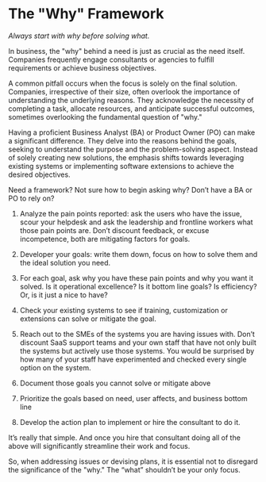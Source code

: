 # The "Why" Framework
*Always start with why before solving what.*

In business, the "why" behind a need is just as crucial as the need itself. Companies frequently engage consultants or agencies to fulfill requirements or achieve business objectives.

A common pitfall occurs when the focus is solely on the final solution. Companies, irrespective of their size, often overlook the importance of understanding the underlying reasons. They acknowledge the necessity of completing a task, allocate resources, and anticipate successful outcomes, sometimes overlooking the fundamental question of "why."

Having a proficient Business Analyst (BA) or Product Owner (PO) can make a significant difference. They delve into the reasons behind the goals, seeking to understand the purpose and the problem-solving aspect. Instead of solely creating new solutions, the emphasis shifts towards leveraging existing systems or implementing software extensions to achieve the desired objectives.

Need a framework? Not sure how to begin asking why? Don’t have a BA or PO to rely on?

1. Analyze the pain points reported: ask the users who have the issue, scour your helpdesk and ask the leadership and frontline workers what those pain points are. Don’t discount feedback, or excuse incompetence, both are mitigating factors for goals.

2. Developer your goals: write them down, focus on how to solve them and the ideal solution you need.

3. For each goal, ask why you have these pain points and why you want it solved. Is it operational excellence? Is it bottom line goals? Is efficiency? Or, is it just a nice to have?

4. Check your existing systems to see if training, customization or extensions can solve or mitigate the goal.

5. Reach out to the SMEs of the systems you are having issues with. Don’t discount SaaS support teams and your own staff that have not only built the systems but actively use those systems. You would be surprised by how many of your staff have experimented and checked every single option on the system.

6. Document those goals you cannot solve or mitigate above

7. Prioritize the goals based on need, user affects, and business bottom line

8. Develop the action plan to implement or hire the consultant to do it.

It’s really that simple. And once you hire that consultant doing all of the above will significantly streamline their work and focus.

So, when addressing issues or devising plans, it is essential not to disregard the significance of the "why." The “what” shouldn’t be your only focus.
